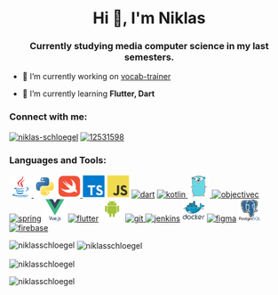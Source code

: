 <h1 align="center">Hi 👋, I'm Niklas</h1>
<h3 align="center">Currently studying media computer science in my last semesters.</h3>

- 🔭 I’m currently working on [vocab-trainer](https://github.com/niklasschloegel/vocab-trainer)

- 🌱 I’m currently learning **Flutter, Dart**

<h3 align="left">Connect with me:</h3>
<p align="left">
    <a href="https://linkedin.com/in/niklas-schloegel" target="blank"><img align="center"
            src="https://raw.githubusercontent.com/rahuldkjain/github-profile-readme-generator/master/src/images/icons/Social/linked-in-alt.svg"
            alt="niklas-schloegel" height="30" width="40" /></a>
    <a href="https://stackoverflow.com/users/12531598" target="blank"><img align="center"
            src="https://raw.githubusercontent.com/rahuldkjain/github-profile-readme-generator/master/src/images/icons/Social/stack-overflow.svg"
            alt="12531598" height="30" width="40" /></a>
</p>

<h3 align="left">Languages and Tools:</h3>
<p align="left">
    <!-- Languages -->
    <a href="https://www.java.com" target="_blank">
        <img src="https://raw.githubusercontent.com/devicons/devicon/master/icons/java/java-original.svg" alt="java"
            width="40" height="40" /> </a>
    <a href="https://www.python.org" target="_blank">
        <img src="https://raw.githubusercontent.com/devicons/devicon/master/icons/python/python-original.svg"
            alt="python" width="40" height="40" /></a>
    <a href="https://developer.apple.com/swift/" target="_blank">
        <img src="https://raw.githubusercontent.com/devicons/devicon/master/icons/swift/swift-original.svg" alt="swift"
            width="40" height="40" /> </a>
    <a href="https://www.typescriptlang.org/" target="_blank">
        <img src="https://raw.githubusercontent.com/devicons/devicon/master/icons/typescript/typescript-original.svg"
            alt="typescript" width="40" height="40" /></a>
    <a href="https://developer.mozilla.org/en-US/docs/Web/JavaScript" target="_blank">
        <img src="https://raw.githubusercontent.com/devicons/devicon/master/icons/javascript/javascript-original.svg"
            alt="javascript" width="40" height="40" /></a>
    <a href="https://dart.dev" target="_blank">
        <img src="https://www.vectorlogo.zone/logos/dartlang/dartlang-icon.svg" alt="dart" width="40" height="40" /></a>
    <a href="https://kotlinlang.org" target="_blank">
        <img src="https://www.vectorlogo.zone/logos/kotlinlang/kotlinlang-icon.svg" alt="kotlin" width="40"
            height="40" /> </a>
    <a href="https://golang.org" target="_blank">
        <img src="https://raw.githubusercontent.com/devicons/devicon/master/icons/go/go-original.svg" alt="go"
            width="40" height="40" /> </a>
    <a href="https://developer.apple.com/library/archive/documentation/Cocoa/Conceptual/ProgrammingWithObjectiveC/Introduction/Introduction.html"
    target="_blank">
        <img src="https://www.vectorlogo.zone/logos/apple_objectivec/apple_objectivec-icon.svg" alt="objectivec"
        width="40" height="40" /></a>
    <!-- Frameworks -->
    <a href="https://spring.io/" target="_blank">
        <img src="https://www.vectorlogo.zone/logos/springio/springio-icon.svg" alt="spring" width="40"
            height="40" /></a>
    <a href="https://vuejs.org/" target="_blank">
        <img src="https://raw.githubusercontent.com/devicons/devicon/master/icons/vuejs/vuejs-original-wordmark.svg"
            alt="vuejs" width="40" height="40" /></a>
    <a href="https://flutter.dev" target="_blank">
        <img src="https://www.vectorlogo.zone/logos/flutterio/flutterio-icon.svg" alt="flutter" width="40"
            height="40" /></a>
    <a href="https://developer.android.com" target="_blank">
        <img src="https://raw.githubusercontent.com/devicons/devicon/master/icons/android/android-original-wordmark.svg"
            alt="android" width="40" height="40" /></a>
    <!-- Tools -->
    <a href="https://git-scm.com/" target="_blank">
        <img src="https://www.vectorlogo.zone/logos/git-scm/git-scm-icon.svg" alt="git" width="40" height="40" /> </a>
    <a href="https://www.jenkins.io" target="_blank">
        <img src="https://www.vectorlogo.zone/logos/jenkins/jenkins-icon.svg" alt="jenkins" width="40"
            height="40" /></a>
    <a href="https://www.docker.com/" target="_blank">
        <img src="https://raw.githubusercontent.com/devicons/devicon/master/icons/docker/docker-original-wordmark.svg"
            alt="docker" width="40" height="40" /></a>
    <a href="https://www.figma.com/" target="_blank">
        <img src="https://www.vectorlogo.zone/logos/figma/figma-icon.svg" alt="figma" width="40" height="40" /></a>
    <!-- DB -->
    <a href="https://www.postgresql.org" target="_blank">
        <img src="https://raw.githubusercontent.com/devicons/devicon/master/icons/postgresql/postgresql-original-wordmark.svg"
            alt="postgresql" width="40" height="40" /></a>
    <a href="https://firebase.google.com/" target="_blank">
        <img src="https://www.vectorlogo.zone/logos/firebase/firebase-icon.svg" alt="firebase" width="40"
            height="40" /></a>

</p>

<p><img align="left"
        src="https://github-readme-stats.vercel.app/api/top-langs?username=niklasschloegel&show_icons=true&theme=dark&hide_border=true&locale=en&layout=compact"
        alt="niklasschloegel" /></p>

<p>&nbsp;<img align="center"
        src="https://github-readme-stats.vercel.app/api?username=niklasschloegel&show_icons=true&theme=dark&hide_border=true&locale=en"
        alt="niklasschloegel" /></p>

<p><img align="center" src="https://github-readme-streak-stats.herokuapp.com/?user=niklasschloegel&theme=dark"
        alt="niklasschloegel" /></p>

<p align="left"> <img src="https://komarev.com/ghpvc/?username=niklasschloegel&label=visitors&color=45bd6e&style=flat"
    alt="niklasschloegel" /> </p>
